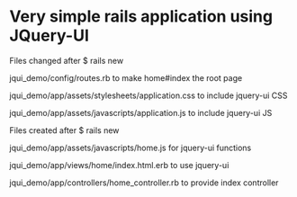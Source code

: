 Very simple rails application using JQuery-UI
=========

Files changed after $ rails new

jqui_demo/config/routes.rb to make home#index the root page

jqui_demo/app/assets/stylesheets/application.css to include jquery-ui CSS

jqui_demo/app/assets/javascripts/application.js to include jquery-ui JS

Files created after $ rails new

jqui_demo/app/assets/javascripts/home.js for jquery-ui functions

jqui_demo/app/views/home/index.html.erb to use jquery-ui

jqui_demo/app/controllers/home_controller.rb to provide index controller
